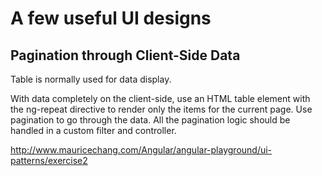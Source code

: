# A few useful UI designs

## Pagination through Client-Side Data

Table is normally used for data display. 

With data completely on the client-side, use an HTML table element with the ng-repeat directive to render only the items for the current page. Use pagination to go through the data. All the pagination logic should be handled in a custom filter and controller.

http://www.mauricechang.com/Angular/angular-playground/ui-patterns/exercise2
